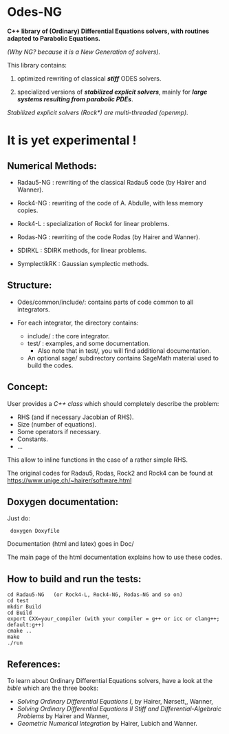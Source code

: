 Odes-NG
=======


**C++ library of (Ordinary) Differential  Equations solvers, with routines adapted to Parabolic Equations.**

_(Why NG? because it is a  New Generation of solvers)._

This library contains:

1) optimized rewriting of classical **_stiff_** ODES solvers.

2) specialized versions of **_stabilized explicit solvers_**, mainly for  **_large systems resulting from parabolic
PDEs_**.

_Stabilized explicit solvers (Rock*) are multi-threaded (openmp)._

It is yet experimental !
======================

Numerical Methods:
-----------------

* Radau5-NG : rewriting of the classical Radau5 code (by Hairer and Wanner).

* Rock4-NG  : rewriting of the code of A. Abdulle, with less memory copies.

* Rock4-L   : specialization of Rock4 for linear problems.

* Rodas-NG  : rewriting of the code Rodas (by Hairer and Wanner).

* SDIRKL    : SDIRK methods, for linear problems.

* SymplectikRK : Gaussian symplectic methods.



Structure:
---------

* Odes/common/include/: contains parts of code common to all integrators.

* For each integrator, the directory contains:

   * include/ : the core integrator.
   * test/ : examples, and some documentation.
	 * Also note that in test/, you will find additional documentation.
   * An optional sage/ subdirectory contains SageMath material used to build the codes.

Concept:
-------

User provides a _C++ class_ which should completely describe the problem:

* RHS (and if necessary Jacobian of RHS).
* Size (number of equations).
* Some operators if necessary.
* Constants.
* ...

This allow to inline functions in the case of a rather simple RHS.


The original codes for Radau5, Rodas, Rock2 and Rock4 can be found at
https://www.unige.ch/~hairer/software.html

Doxygen documentation:
---------------------

Just do:

```
 doxygen Doxyfile 
```
Documentation (html and latex) goes in Doc/

 The main page of the html documentation explains how to use these codes.

How to build and run the tests:
-------------------------------
```
cd Radau5-NG   (or Rock4-L, Rock4-NG, Rodas-NG and so on)
cd test
mkdir Build
cd Build
export CXX=your_compiler (with your compiler = g++ or icc or clang++; default:g++)
cmake ..
make
./run
```
References:
----------
To learn about Ordinary Differential Equations solvers, have a look at
the _bible_ which are  the three books:

* _Solving Ordinary Differential Equations I_, by Hairer,
Nørsett,, Wanner,
* _Solving Ordinary Differential Equations II Stiff and
  Differential-Algebraic Problems_ by Hairer and  Wanner,
* _Geometric Numerical Integration_ by Hairer, Lubich and  Wanner.
